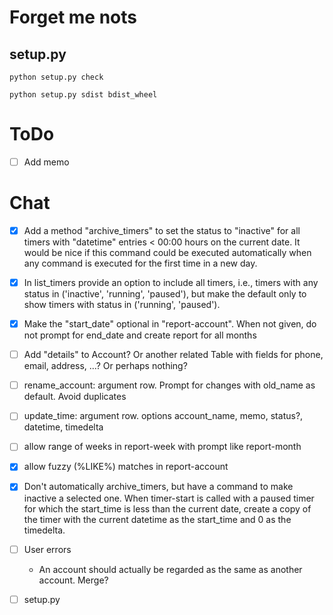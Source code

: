 # Forget me nots

## setup.py

`python setup.py check`

`python setup.py sdist bdist_wheel`

# ToDo

- [ ] Add memo 


# Chat

- [x] Add a method "archive_timers" to set the status to "inactive" for all timers with "datetime" entries < 00:00 hours on the current date. It would be nice if this command could be executed automatically when any command is executed for the first time in a new day. 

- [x] In list_timers provide an option to include all timers, i.e., timers with any status in ('inactive', 'running', 'paused'), but make the default only to show timers with status in ('running', 'paused'). 

- [x] Make the "start_date" optional in "report-account". When not given, do not prompt for end_date and create report for all months

- [ ] Add "details" to Account? Or another related Table with fields for phone, email, address, ...? Or perhaps nothing?

- [ ] rename_account: argument row. Prompt for changes with old_name as default. Avoid duplicates

- [ ] update_time: argument row. options account_name, memo, status?, datetime, timedelta  

- [ ] allow range of weeks in report-week with prompt like report-month

- [x] allow fuzzy (%LIKE%) matches in report-account

- [x] Don't automatically archive_timers, but have a command to make inactive a selected one. When timer-start is called with a paused timer for which the start_time is less than the current date, create a copy of the timer with the current datetime as the start_time and 0 as the timedelta.



- [ ] User errors
    - An account should actually be regarded as the same as another account. Merge?

- [ ] setup.py
